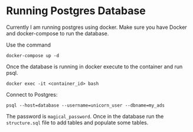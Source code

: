 # Running Postgres Database
Currently I am running postgres using docker. Make sure you have Docker and docker-compose to run the database.

Use the command
```
docker-compose up -d
```
Once the database is running in docker execute to the container and run psql.
```
docker exec -it <container_id> bash
```

Connect to Postgres:
```
psql --host=database --username=unicorn_user --dbname=my_ads
```
The password is `magical_password`. Once in the database run the `structure.sql` file to add tables and populate some tables.